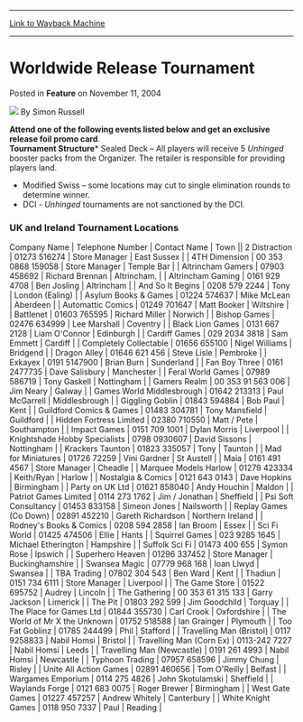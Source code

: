 
---
[Link to Wayback Machine](https://web.archive.org/web/20211027205420/https://magic.wizards.com/en/articles/archive/feature/worldwide-release-tournament-2004-11-11)

[_metadata_:author]:- "Simon Russell"
[_metadata_:description]:- "Attend one of the following events listed below and get an exclusive release foil promo card. Tournament StructureSealed Deck – All players will receive 5 Unhinged booster packs from the Organizer."
[_metadata_:generator]:- "Drupal 7 (http://drupal.org)"
[_metadata_:publish_date]:- "2004-11-11"
[_metadata_:title]:- "Worldwide Release Tournament"
[_metadata_:wayback_capture_timestamp]:- "2021-10-27 20:54:20+00:00"
[_metadata_:wayback_raw_url]:- "https://web.archive.org/web/20211027205420id_/https://magic.wizards.com/en/articles/archive/feature/worldwide-release-tournament-2004-11-11"
[_metadata_:wayback_url]:- "https://magic.wizards.com/en/articles/archive/feature/worldwide-release-tournament-2004-11-11"
---




Worldwide Release Tournament
==============================



 Posted in **Feature**
 on November 11, 2004 






![](https://media.magic.wizards.com/styles/auth_small/public/generic-avatar-150_386.png)
By Simon Russell











**Attend one of the following events listed below and get an exclusive release foil promo card**.   
**Tournament Structure*** Sealed Deck – All players will receive 5 *Unhinged* booster packs from the Organizer. The retailer is responsible for providing players land.
* Modified Swiss – some locations may cut to single elimination rounds to determine winner.
* DCI - *Unhinged* tournaments are not sanctioned by the DCI.

  
### UK and Ireland Tournament Locations



 Company Name | Telephone Number | Contact Name | Town || 2 Distraction | 01273 516274 | Store Manager | East Sussex |
| 4TH Dimension | 00 353 0868 159058 | Store Manager | Temple Bar |
| Altrincham Gamers | 07903 458692 | Richard Brennan | Altrincham.  |
| Altrincham Gaming | 0161 929 4708  | Ben Josling | Altrincham |
| And So It Begins | 0208 579 2244 | Tony | London (Ealing) |
| Asylum Books & Games | 01224 574637 | Mike McLean | Aberdeen |
| Automattic Comics | 01249 701647 | Matt Booker | Wiltshire |
| Battlenet | 01603 765595 | Richard Miller | Norwich |
| Bishop Games | 02476 634999 | Lee Marshall | Coventry |
| Black Lion Games | 0131 667 2128 | Liam O'Connor | Edinburgh |
| Cardiff Games | 029 2034 3818 | Sam Emmett | Cardiff |
| Completely Collectable | 01656 655100 | Nigel Williams | Bridgend |
| Dragon Alley | 01646 621 456 | Steve Lisle | Pembroke |
| Exkayex | 0191 5147900 | Brian Burn | Sunderland |
| Fan Boy Three | 0161 2477735 | Dave Salisbury | Manchester |
| Feral World Games | 07989 586719 | Tony Gaskell | Nottingham |
| Gamers Realm | 00 353 91 563 006 | Jim Neary | Galway |
| Games World Middlesbrough | 01642 213313 | Paul McGarrell | Middlesbrough |
| Giggling Goblin | 01843 594884 | Bob Paul | Kent |
| Guildford Comics & Games | 01483 304781 | Tony Mansfield | Guildford |
| Hidden Fortress Limited | 02380 710550 | Matt / Pete | Southampton |
| Impact Games | 0151 709 1001 | Dylan Morris | Liverpool |
| Knightshade Hobby Specialists | 0798 0930607 | David Sissons | Nottingham |
| Krackers Taunton | 01823 335057 | Tony | Taunton |
| Mad for Miniatures | 01726 72259 | Vini Gardner | St Austell |
| Maia | 0161 491 4567 | Store Manager | Cheadle |
| Marquee Models Harlow | 01279 423334 | Keith/Ryan | Harlow |
| Nostalgia & Comics | 0121 643 0143 | Dave Hopkins | Birmingham |
| Party on UK Ltd | 01621 858040 | Andy Houchin | Maldon |
| Patriot Games Limited  | 0114 273 1762 | Jim / Jonathan | Sheffield |
| Psi Soft Consultancy | 01453 833158 | Simeon Jones | Nailsworth |
| Replay Games (Co Down) | 02891 452210 | Gareth Richardson | Northern Ireland |
| Rodney's Books & Comics | 0208 594 2858 | Ian Broom | Essex |
| Sci Fi World | 01425 474506 | Ellie | Hants |
| Squirrel Games | 023 9285 1645 | Michael Etherington | Hampshire |
| Suffolk Sci Fi | 01473 400 655 | Symon Rose | Ipswich |
| Superhero Heaven | 01296 337452 | Store Manager | Buckinghamshire |
| Swansea Magic | 07779 968 168 | Ioan Llwyd | Swansea |
| TBA Trading | 07802 304 543 | Ben Ward | Kent |
| Thadiun | 0151 734 6111 | Store Manager | Liverpool  |
| The Game Store | 01522 695752 | Audrey | Lincoln |
| The Gathering | 00 353 61 315 133 | Garry Jackson | Limerick  |
| The Pit | 01803 292 599 | Jim Goodchild | Torquay |
| The Place for Games Ltd | 01844 355730 | Carl Crook | Oxfordshire |
| The World of Mr X the Unknown | 01752 518588 | Ian Grainger | Plymouth |
| Too Fat Goblinz | 01785 244499 | Phil | Stafford |
| Travelling Man (Bristol) | 0117 9258833 | Nabil Homsi | Bristol |
| Travelling Man (Corn Ex) | 0113-242 7227 | Nabil Homsi | Leeds |
| Travelling Man (Newcastle) | 0191 261 4993 | Nabil Homsi | Newcastle |
| Typhoon Trading | 07957 658596 | Jimmy Chung  | Risley |
| Unite All Action Games | 02891 460656 | Tom O'Reilly | Belfast |
| Wargames Emporium | 0114 275 4826 | John Skotulamski | Sheffield |
| Waylands Forge | 0121 683 0075 | Roger Brewer | Birmingham |
| West Gate Games | 01227 457257 | Andrew Whitely | Canterbury |
| White Knight Games  | 0118 950 7337 | Paul | Reading |







